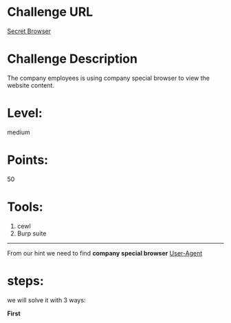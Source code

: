 
Challenge URL
===============
[Secret Browser](https://cybertalents.com/challenges/web/secret-browser)

Challenge Description
===============
The company employees is using company special browser to view the website content.

Level:
===============
medium

Points:
===============
50

Tools:
===============
1. cewl
2. Burp suite

___

From our hint we need to find **company special browser** [User-Agent](https://developer.mozilla.org/en-US/docs/Web/HTTP/Headers/User-Agent) 
# steps:

we will solve it with 3 ways: 

**First**
